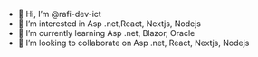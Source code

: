 - 👋 Hi, I’m @rafi-dev-ict
- 👀 I’m interested in Asp .net,React, Nextjs, Nodejs
- 🌱 I’m currently learning Asp .net, Blazor, Oracle
- 💞️ I’m looking to collaborate on Asp .net, React, Nextjs, Nodejs
